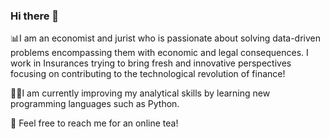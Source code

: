 ### Hi there 👋

📊I  am an economist and jurist who is passionate about solving data-driven problems encompassing them with economic and legal consequences. I work in Insurances trying to bring fresh and innovative perspectives focusing on contributing to the technological revolution of finance! 

👩‍💻I am currently improving my analytical skills by learning new programming languages such as Python. 

🍵 Feel free to reach me for an online tea! 




<!--
**Mortiza96/Mortiza96** is a ✨ _special_ ✨ repository because its `README.md` (this file) appears on your GitHub profile.

Here are some ideas to get you started:

- 🔭 I’m currently working on ...
- 🌱 I’m currently learning ...
- 👯 I’m looking to collaborate on ...
- 🤔 I’m looking for help with ...
- 💬 Ask me about ...
- 📫 How to reach me: ...
- 😄 Pronouns: ...
- ⚡ Fun fact: ...
-->
